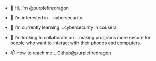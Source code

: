 - 👋 Hi, I’m @purplefiredragon
- 👀 I’m interested in ...cybersecurity. 
- 🌱 I’m currently learning ...cybersecurity in cousera
- 💞️ I’m looking to collaborate on ...making programs more secure for people who want to interact with their phones and computers.
  
- 📫 How to reach me ...Github@purplefiredragon 

<!---
purplefiredragon/purplefiredragon is a ✨ special ✨ repository because its `README.md` (this file) appears on your GitHub profile.
You can click the Preview link to take a look at your changes.
--->
